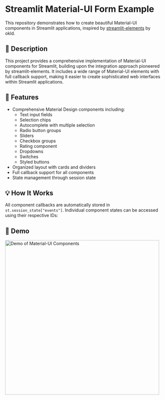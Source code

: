 # Streamlit Material-UI Form Example

This repository demonstrates how to create beautiful Material-UI components in Streamlit applications, inspired by [streamlit-elements](https://github.com/okld/streamlit-elements) by okld.

## 📝 Description

This project provides a comprehensive implementation of Material-UI components for Streamlit, building upon the integration approach pioneered by streamlit-elements. It includes a wide range of Material-UI elements with full callback support, making it easier to create sophisticated web interfaces within Streamlit applications.

## 🚀 Features

- Comprehensive Material Design components including:
  - Text input fields
  - Selection chips
  - Autocomplete with multiple selection
  - Radio button groups
  - Sliders
  - Checkbox groups
  - Rating component
  - Dropdowns
  - Switches
  - Styled buttons
- Organized layout with cards and dividers
- Full callback support for all components
- State management through session state

## 💡 How It Works

All component callbacks are automatically stored in `st.session_state["events"]`. Individual component states can be accessed using their respective IDs:

## 🎥 Demo
<img src="docs/assets/output.gif" alt="Demo of Material-UI Components" width="500"/>